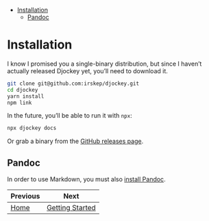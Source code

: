 <!--
  DO NOT EDIT THIS FILE DIRECTLY!
  It is generated by djockey.
-->
- [Installation](./installation.md#Installation)
  - [Pandoc](./installation.md#Pandoc)

<div id="Installation" class="section" id="Installation">

# Installation

I know I promised you a single-binary distribution, but since I haven’t
actually released Djockey yet, you’ll need to download it.

``` sh
git clone git@github.com:irskep/djockey.git
cd djockey
yarn install
npm link
```

In the future, you’ll be able to run it with `npx`:

``` sh
npx djockey docs
```

Or grab a binary from the [GitHub releases
page](https://github.com/irskep/djockey/releases).

<div id="Pandoc" class="section" id="Pandoc">

## Pandoc

In order to use Markdown, you must also [install
Pandoc](https://pandoc.org/installing.html).

</div>

</div>


| Previous | Next |
| - | - |
| [Home](./index.md) | [Getting Started](./getting_started.md) |